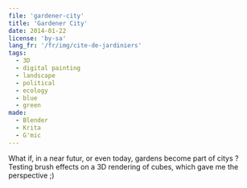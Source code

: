 ```yaml
---
file: 'gardener-city'
title: 'Gardener City'
date: 2014-01-22
license: 'by-sa'
lang_fr: '/fr/img/cite-de-jardiniers'
tags:
  - 3D
  - digital painting
  - landscape
  - political
  - ecology
  - blue
  - green
made:
  - Blender
  - Krita
  - G'mic
---
```


What if, in a near futur, or even today, gardens become part of citys ?  
Testing brush effects on a 3D rendering of cubes, which gave me the perspective ;)
